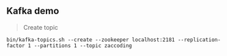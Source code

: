 ## Kafka demo  

> Create topic  

```
bin/kafka-topics.sh --create --zookeeper localhost:2181 --replication-factor 1 --partitions 1 --topic zaccoding
```